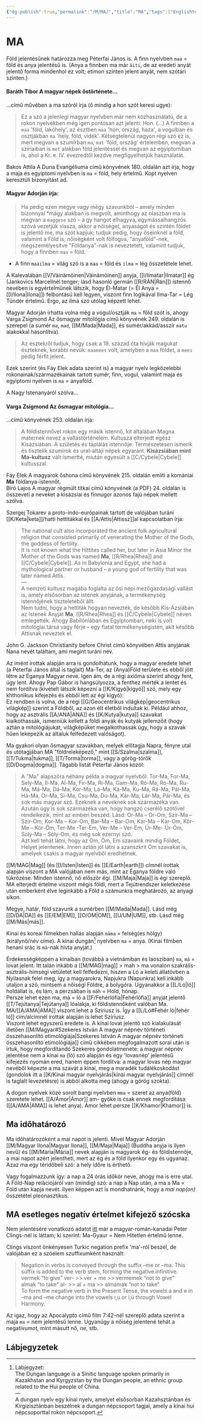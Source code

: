 ```yaml
---
{"dg-publish":true,"permalink":"/M/MA/","title":"MA","tags":["Englishtexttranslated"],"created":"2024-04-21T14:10","updated":"2024-10-25T22:36"}
---
```



# MA

Föld jelentésűnek határozza meg Péterfai János is. A finn nyelvben `maa` = föld és anya jelentésű is. (Anya a finnben ma már `äiti`, de az eredeti anyát jelentő forma mindenhol ez volt; etimon szinten jelent anyát, nem szótári szinten.)  

#### Baráth Tibor A magyar népek őstörténete...  

...című művében a ma szóról írja (ő mindig a hon szót keresi ugye):  
> Ez a szó a jelenlegi magyar nyelvben már nem közhasználatú, de a rokon nyelvekben még igen pontosan azt jelenti: Hon. (...) A finnben a `maa` 'föld, lakóhely', az észtben `maa` 'hon, ország, haza', a vogulban és osztjákban `ma` 'hely, föld, vidék'. Kétségtelenül nagyon régi szó ez is, mert megvan a szumírban `ma`, `mat` 'föld, ország' értelemben, megvan a szíriaiban is `mot` alakban föld jelentéssel és megvan az egyiptomiban is, ahol a Kr. e. IV. évezredtől kezdve megfigyelhetjük használatát.  

Bakos Attila A Duna Evangéliuma című könyvének 180. oldalán azt írja, hogy a maja és egyiptomi nyelvben is `ma` = föld, hely értelmű. Kopt nyelven keresztüli bizonyítást ad.  

#### Magyar Adorján írja:  

> Ha pedig ezen megye vagy mégy szavunkból – amely minden bizonnyal \*mágy alakban is megvolt, aminthogy az olaszban ma is megvan a `maggese` szó – a gy hangot elhagyva, egymássalhangzós szóvá vezetjük vissza, akkor a nőiséget, anyaságot és szintén földet is jelentő me, ma szót kapjuk; tudjuk pedig, hogy őseinknél a föld, valamint a Föld is, nőiségként volt fölfogva, "anyaföld"-nek, megszemélyesítve "Földanya"-nak is neveztetett, valamint tudjuk, hogy a finnben `maa` = föld.  
- A finn `maailma` = világ szó is a `maa` = föld és `ilma` = lég összetétele lehet.

A Kalevalában [[V/Väinämöinen\|Väinämöinen]] anyja, [[I/Ilmatar\|Ilmatar]] ég (Jankovics Marcellnél tenger; lásd hasonló germán [[R/RÁN\|Rán]]) istennő nevében is egyértelműnek látszik, hogy Él-Matar (= Él Anya = [[I/Ilona\|Ilona]]) felbontású kell legyen, viszont finn logikával Ilma-Tar = Lég Tündér értelmű. Ergo, az ilma szó utólag képzett lehet.  

Magyar Adorján írhatta volna még a vogul/osztják `ma` = föld szót is, ahogy Varga Zsigmond Az ősmagyar mitológia című könyvének 249. oldalán is szerepel (a sumér `ma`, `mad`, [[M/Mada\|Mada]], és sumér/akkád/asszír `matu` alakokkal hasonlítva).  
> Az észtekről tudjuk, hogy csak a 19. század óta hívják magukat észteknek, korábbi nevük: `maamees` volt, amelyben a `maa` földet, a `mees` pedig férfit jelent.  

Ezek szerint (és Fáy Elek adata szerint is) a magyar nyelv legközelebbi rokonainak/származékainak tartott sumér, finn, vogul, valamint maja és egyiptomi nyelven is `ma` = anyaföld.  

A Nagy Istenanyáról szólva...

#### Varga Zsigmond Az ősmagyar mitológia...

...című könyvének 253. oldalán írja:  
> A földistennővel rokon egy másik istennő, kit általában Magna maternek nevez a vallástörténelem. Kultusza elterjedt egész Kisázsiában. A születés és táplálás istennője. Természetesen ismerik és tisztelik szumirok és ural-altáji népek egyaránt. **Kisázsiában mint Ma-kultusz** vált ismertté, miután egyesült a [[C/Cybele\|Cybele]] kultusszal.  

Fáy Elek A magyarok őshona című könyvének 215. oldalán említi a komániai **Ma** földanya-istennőt.  
Bíró Lajos A magyar régmúlt titkai című könyvének (a PDF) 24. oldalán is összeveti a neveket a kisázsiai és finnugor azonos fajú népek mellett szólva.  

Szergej Tokarev a proto-indo-európainak tartott de valójában turáni [[K/Keta\|keta]]/hatti hettitákkal és [[A/Attis\|Attissz]]al kapcsolatban írja:  
> The national cult also incorporated the ancient folk agricultural religion that consisted primarily of venerating the Mother of the Gods, the goddess of fertility.  
> It is not known what the Hittites called her, but later in Asia Minor the Mother of the Gods was named **Ma**, [[R/Rhea\|Rhea]] and [[C/Cybele\|Cybele]]. As in Babylonia and Egypt, she had a mythological partner or husband – a young god of fertility that was later named Attis.  
> —  
> A nemzeti kultusz magába foglalta az ősi népi mezőgazdasági vallást is, amely elsősorban az istenek anyjának, a termékenység istennőjének tiszteletéből állt.  
> Nem tudni, hogy a hettiták hogyan nevezték, de később Kis-Ázsiában az Istenek Anyját **Ma**, [[R/Rhea\|Rhea]] és [[C/Cybele\|Cybele]] néven emlegették. Ahogy Babilóniában és Egyiptomban, neki is volt mitológiai társa vagy férje – egy fiatal termékenységisten, akit később Attisnak neveztek el.  

John G. Jackson Christianity before Christ című könyvében Attis anyjának Nana nevét találtam, ami megint turáni név.  

  
Az imént írottak alapján arra is gondolhatunk, hogy a magyar eredete lehet (a Péterfai János által is taglalt) Ma-Ter, az (Anya)Föld területe és ebből jött létre az Éganya Magyar neve. Igen ám, de a régi axióma szerint ahogy fent, úgy lent. Ahogy Pap Gábor is hangsúlyozza, a fenthez mérték a lentet és nem fordítva (kivételt látszik képezni a [[K/Kígyó\|kígyó]] szó, mely egy khthonikus kifejezés és ebből lett az égi kígyó):  
Ez rendben is volna, de a régi [[G/Geocentrikus világkép\|geocentrikus világkép]] szerint a Földből, az azon élt életből indultak ki. Például ahhoz, hogy az asztrális [[A/ANA\|ANA]] és [[K/Kutya\|kutya]] szavakat kialkothassák, ismerniük kellett a földi anyák és kutyák jellemzőit (hogy aztán a mitológiájukat, világképüket megalkothassák úgy, hogy a szavak hűen leképezik az általuk felfedezett valóságot).  

Ma gyakori olyan ősmagyar szavakban, melyek előtagja Napra, fényre utal és utótagjában MA "földreleképező," mint [[S/Szalma\|szalma]], [[T/Tukma\|tukma]], [[T/Torma\|torma]], vagy a görög-török [[D/Dogma\|dogma]]. Tágabb listát Péterfai János közöl:  
> A "Ma" alapszóra néhány példa a magyar nyelvből: Tor-Ma, For-Ma, Sely-Ma, Il-Ma, Al-Ma, Fir-Ma, Ri-Ma, Gam-Ma, Ró-Ma, Ro-Ma, Ru-Ma, Má-Ma, Dá-Ma, Kor-Ma, Lá-Ma, Ká-Ma, Ku-Ma, Rá-Ma, Pál-Ma, Há-Ma, Or-Ma, Si-Ma, Csu-Ma, Du-Ma, Kár-Ma, Lár-Ma, Pár-Ma, és sok más magyar szó. Ezeknek a neveknek sok származéka van. Azután úgy is sok származéka van, hogy hangzó cserélő szótővel rendelkezik, mint az emberi beszéd. Lásd: Or-Ma – Or-Om, Szir-Ma – Szir-Om, Kor-Ma – Kor-Om, Bar-Ma – Bar-Om, Kar-Ma – Kar-Om, Kör-Me – Kör-Öm, Ter-Me -Ter-Em, Ver-Me – Ver-Em, Ür-Me- Ür-Öm, Soly-Ma – Sóly-Om, és még sok ezernyi szó.  
> Azt kell tehát látni, hogy az Om, Öm, Em szavaink mindig Földet, Helyet jelentenek. Innen aztán jól látni a szanszkrit Om szavakat is, amelyek csakis a magyar nyelvből eredhetnek.  

[[M/MAG\|Mag]] (és [[I/Isten\|Isten]] és [[E/Earth\|earth]]) címnél írottak alapján viszont a MA valójában nem más, mint az Éganya földre való tükrözése. Minden istennő, nő először égi. [[M/Maja\|Maja]] is égi szereplő. MA elterjedt értelme viszont mégis földi, mert a Tejútrendszer keletkezése után emberként élve leginkább a Föld a számunkra meghatározó, az anyagi síkon.  

Megye, határ, föld szavunk a sumérben [[M/Mada\|Mada]]. Lásd még [[D/DA\|DA]] és [[E/EM\|EM]], [[O/OM\|OM]], [[U/UM\|UM]], stb. Lásd még [[M/Más\|más]].  

Kínai és koreai filmekben hallás alapján `māma` = felség(es hölgy) (királynő/név címe). A kínai dungán[^1] nyelvben `ma` = anya. (Kínai filmben henani srác is `má`-nak hívta anyját.)  

Érdekességképpen a kínaiban (továbbá a vietnámiban és laosziban) `ma`, `má` = lovat jelent. Itt talán inkább a [[M/MAG\|mag]] > mah > ma vonalon szakrális-asztrális-hímségi vetületet kell felfedezni, hiszen a Ló a keleti állatövben a Nyilasnak felel meg, így a magyarokra, Napjukra (Napunkra) kell inkább utaljon a szó, mintsem a nőiségi Földre, a bolygóra. Ugyanakkor a [[L/Ló\|ló]] holdállat is, és lám, a perzsában is `máh` = Hold, hónap.  
Persze lehet ezen ma, má = ló a [[F/Fehérlófia\|Fehérlófia]] anyját jelentő [[T/Tejútanya\|Tejútanya]] lóalakja, ki földistennőként valóban Ma. MA/[[A/AMA\|AMA]] viszont lehet a Szíriusz is. Így a [[L/Ló#Fehér ló\|fehér ló]] cím/alcímnél írottak alapján is lehet Szíriusz.  
Viszont lehet egyszerű eredete is. A kínai lovat jelentő szó kialakulását illetően [[M/Magyar#Szekeres István A magyar népnév történeti összehasonlító etimológiája\|Szekeres István A magyar népnév történeti összehasonlító etimológiája]] című cikkében megfogalmazott sorai után is írtuk, hogy megfordítandó Szekeres gondolatmenete: a magyar népnév jelentése nem a kínai `ma` (ló) szó alapján és egy 'lovasnép' jelentésű kifejezés nyomán ered, hanem éppen fordítva: a magyar lovas nép magyar nevéből képezte a ma szavát a kínai, meg a maradék tudálékoskodást (gondolok itt a [[K/Kínai magyar nyelvjárás\|kínai magyar nyelvjárás]] címnél is taglalt levezetésre) is abból alkotta meg (ahogy a görög szokta).  

A dogon nyelvek közé sorolt bangi nyelvben `mma` = szeret az anya(föld) szeretete lehet. [[A/Ámor\|Ámor]] am- gyöke is csak ennek megfordítása ([[A/AMA\|AMA]] is lehet anya). Ámor lehet persze [[K/Khamor\|Khamor]] is.  

## Ma időhatározó

Ma időhatározóként a mai napot is jelenti. Mivel Magyar Adorján [[M/Magyar Ilona\|Magyar Ilona]], [[M/Maja\|Maja]] (Buddha anyja is ilyen nevű) és [[M/Mária\|Mária]] nevek alapján is magyarok ég- és földistennője, a mai napot azért jelentheti, mert az ég és a föld ilyenkor egy és ugyanaz. Azaz ma egy téridőbeli szó: a hely időre is érthető.  

Vagy fogalmazzunk így: a nap a 24 órás időkör neve, ahogy ma is erre utal. A Föld-Nap relációjáról van (mindig) szó: a nap a Nap után, a ma a Ma = Föld után kapja nevét. Ilyen képpen azt is mondhatnánk, hogy a *mai nap(on)* összetétel pleonasztikus.  

## MA esetleges negatív értelmet kifejező szócska

Nem jelentésére vonatkozó adatot [itt](https://www.peterclings.com/post/a-possible-origin-of-the-name-magyar) már a magyar-román-kanadai Peter Clings-nél is láttam; ki szerint: Ma-Gyaur = Nem Hitetlen értelmű lenne.  

Clings viszont önkényesen Turkic negation prefix 'ma'-ról beszél, de valójában ez a szóelem szuffixumként használt:  
> Negation in verbs is conveyed through the suffix –me or –ma. This suffix is added to the verb stem, forming the negative infinitive.  
> vermek “to give” ver- >> ver + me >> vermemek “not to give”  
> almak “to take” al- >> al + ma >> almamak “not to take”  
> To form the negative verb in the Present Tense, the vowels a and e in –ma and –me change into the vowels ı,u or i,ü through Vowel Harmony.  

Az igaz, hogy az Apocalypto című film 7:42-nél szereplő adata szerint a maja `ma` = nem jelentésű lenne. Ugyanúgy a nőiség jelentené tehát a negatívumot, mint másutt nő, ne, stb.  

## Lábjegyzetek

[^1]: Lábjegyzet:  
The Dungan language is a Sinitic language spoken primarily in Kazakhstan and Kyrgyzstan by the Dungan people, an ethnic group related to the Hui people of China.  
—  
A dungan nyelv egy kínai nyelv, amelyet elsősorban Kazahsztánban és Kirgizisztánban beszélnek a dungan népcsoport tagjai, amely a kínai hui népcsoporttal rokon népcsoport.  